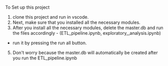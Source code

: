 To Set up this project

1. clone this project and run in vscode.
2. Next, make sure that you installed all the necessary modules.
3. After you install all the necessary modules, delete the master.db and  run the files accordingly - (ETL_pipeline.ipynb, exploratory,_analysis.ipynb)
  - run it by pressing the run all button.
5. Don't worry because the master.db will automatically be created after you run the ETL_pipeline.ipynb
   
